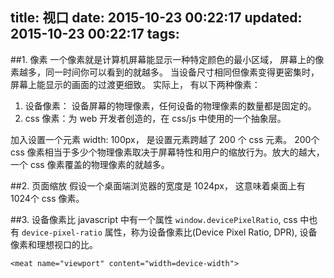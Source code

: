 title: 视口
date: 2015-10-23 00:22:17
updated: 2015-10-23 00:22:17
tags:
---


##1. 像素
一个像素就是计算机屏幕能显示一种特定颜色的最小区域， 屏幕上的像素越多，同一时间你可以看到的就越多。 当设备尺寸相同但像素变得更密集时，屏幕上能显示的画面的过渡更细致。 
实际上， 有以下两种像素：

1. 设备像素： 设备屏幕的物理像素，任何设备的物理像素的数量都是固定的。
2. css 像素：为 web 开发者创造的，在 css/js 中使用的一个抽象层。

加入设置一个元素 width: 100px， 是设置元素跨越了 200 个 css 元素。 200个 css 像素相当于多少个物理像素取决于屏幕特性和用户的缩放行为。放大的越大，一个 css 像素覆盖的物理像素的就越多。




##2. 页面缩放
假设一个桌面端浏览器的宽度是 1024px， 这意味着桌面上有 1024个 css 像素。


##3. 设备像素比
javascript 中有一个属性 `window.devicePixelRatio`, css 中也有 `device-pixel-ratio` 属性，称为设备像素比(Device Pixel Ratio, DPR),
设备像素和理想视口的比。

```
<meat name="viewport" content="width=device-width">
```

